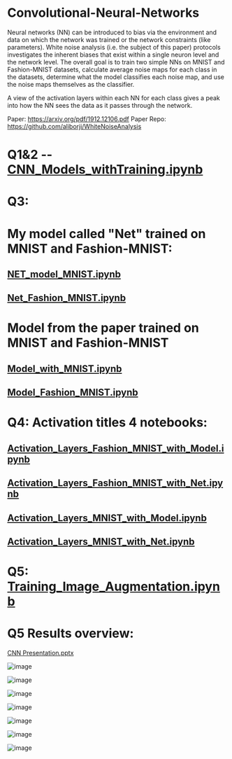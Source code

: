 # Convolutional-Neural-Networks 
Neural networks (NN) can be introduced to bias via the environment and data on which
the network was trained or the network constraints (like parameters). White noise
analysis (i.e. the subject of this paper) protocols investigates the inherent biases that
exist within a single neuron level and the network level.
The overall goal is to train two simple NNs on MNIST and Fashion-MNIST datasets,
calculate average noise maps for each class in the datasets, determine what the model
classifies each noise map, and use the noise maps themselves as the classifier.

A view of the activation layers within each NN for each class gives a peak into how
the NN sees the data as it passes through the network.


Paper: https://arxiv.org/pdf/1912.12106.pdf
Paper Repo: https://github.com/aliborji/WhiteNoiseAnalysis


# Q1&2 -- [CNN_Models_withTraining.ipynb](https://github.com/phycem/White-Noise-Analysis-of-Convolutional-Neural-Networks--MNIST--Fashion-MNIST/blob/d502d073723f5622ac2fd97401d60abc8f98c822/CNN_Models_withTraining.ipynb)


# Q3:

# My model called "Net" trained on MNIST and Fashion-MNIST:
## [NET_model_MNIST.ipynb](https://github.com/phycem/White-Noise-Analysis-of-Convolutional-Neural-Networks--MNIST--Fashion-MNIST/blob/c0a9fcc96bbea81888b1021d1dc9bbd00c1e51d5/Net_model_MNIST.ipynb)
## [Net_Fashion_MNIST.ipynb](https://github.com/phycem/White-Noise-Analysis-of-Convolutional-Neural-Networks--MNIST--Fashion-MNIST/blob/50d5ccb2b83d5d9167f8442d83057bceb767ffe7/Net_Fashion_MNIST.ipynb)

# Model from the paper trained on MNIST and Fashion-MNIST
## [Model_with_MNIST.ipynb](https://github.com/phycem/White-Noise-Analysis-of-Convolutional-Neural-Networks--MNIST--Fashion-MNIST/blob/d502d073723f5622ac2fd97401d60abc8f98c822/Model_with_MNIST.ipynb)
## [Model_Fashion_MNIST.ipynb](https://github.com/phycem/White-Noise-Analysis-of-Convolutional-Neural-Networks--MNIST--Fashion-MNIST/blob/d502d073723f5622ac2fd97401d60abc8f98c822/Model_Fashion_MNIST.ipynb)

# Q4: Activation titles 4 notebooks:
## [Activation_Layers_Fashion_MNIST_with_Model.ipynb](https://github.com/phycem/White-Noise-Analysis-of-Convolutional-Neural-Networks--MNIST--Fashion-MNIST/blob/d502d073723f5622ac2fd97401d60abc8f98c822/Activation_Layers_Fashion_MNIST_with_Model.ipynb)
## [Activation_Layers_Fashion_MNIST_with_Net.ipynb](https://github.com/phycem/White-Noise-Analysis-of-Convolutional-Neural-Networks--MNIST--Fashion-MNIST/blob/d502d073723f5622ac2fd97401d60abc8f98c822/Activation_Layers_Fashion_MNIST_with_Net.ipynb)
## [Activation_Layers_MNIST_with_Model.ipynb](https://github.com/phycem/White-Noise-Analysis-of-Convolutional-Neural-Networks--MNIST--Fashion-MNIST/blob/d502d073723f5622ac2fd97401d60abc8f98c822/Activation_Layers_MNIST_with_Model.ipynb)
## [Activation_Layers_MNIST_with_Net.ipynb](https://github.com/phycem/White-Noise-Analysis-of-Convolutional-Neural-Networks--MNIST--Fashion-MNIST/blob/d502d073723f5622ac2fd97401d60abc8f98c822/Activation_Layers_MNIST_with_Net.ipynb)

# Q5: [Training_Image_Augmentation.ipynb](https://github.com/phycem/White-Noise-Analysis-of-Convolutional-Neural-Networks--MNIST--Fashion-MNIST/blob/d502d073723f5622ac2fd97401d60abc8f98c822/Training_Image_Augmentation.ipynb)

# Q5 Results overview:

[CNN Presentation.pptx](https://github.com/phycem/White-Noise-Analysis-of-Convolutional-Neural-Networks--MNIST--Fashion-MNIST/files/10986376/CNN.Presentation.pptx)


![image](https://user-images.githubusercontent.com/51805023/225508337-fcb39345-b828-4733-bed9-72755130a8ed.png)

![image](https://user-images.githubusercontent.com/51805023/225509820-8ea6d93f-159d-4750-8558-19da57c93f08.png)

![image](https://user-images.githubusercontent.com/51805023/225509315-0e080391-aeda-491b-a31b-3a290f324def.png)

![image](https://user-images.githubusercontent.com/51805023/225509391-acd691e6-febd-42fd-89fc-56ac9063e3de.png)

![image](https://user-images.githubusercontent.com/51805023/225509449-cf41ba9e-ee59-4865-a76e-fc03ec0821c8.png)

![image](https://user-images.githubusercontent.com/51805023/225509561-9cbd5c30-3cf7-4963-8de7-2382c65c5728.png)

![image](https://user-images.githubusercontent.com/51805023/225509651-1da91393-f34d-4127-91f1-f20a8b24af36.png)

